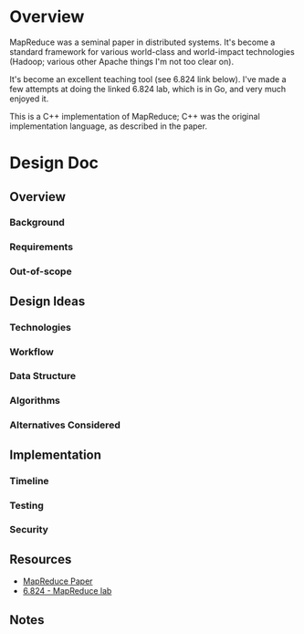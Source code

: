 # Overview
MapReduce was a seminal paper in distributed systems. It's become a standard
framework for various world-class and world-impact technologies (Hadoop; various
other Apache things I'm not too clear on).

It's become an excellent teaching tool (see 6.824 link below). I've made a few
attempts at doing the linked 6.824 lab, which is in Go, and very much enjoyed
it.

This is a C++ implementation of MapReduce; C++ was the original implementation
language, as described in the paper.

# Design Doc

## Overview
### Background
### Requirements
### Out-of-scope

## Design Ideas
### Technologies
### Workflow
### Data Structure
### Algorithms
### Alternatives Considered

## Implementation
### Timeline
### Testing
### Security

## Resources
- [MapReduce Paper](https://static.googleusercontent.com/media/research.google.com/en//archive/mapreduce-osdi04.pdf)
- [6.824 - MapReduce lab](https://pdos.csail.mit.edu/6.824/labs/lab-mr.html)

## Notes

